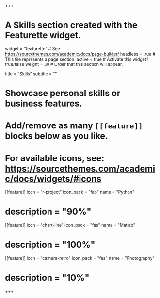 +++
# A Skills section created with the Featurette widget.
widget = "featurette"  # See https://sourcethemes.com/academic/docs/page-builder/
headless = true  # This file represents a page section.
active = true  # Activate this widget? true/false
weight = 30  # Order that this section will appear.

title = "Skills"
subtitle = ""

# Showcase personal skills or business features.
# 
# Add/remove as many `[[feature]]` blocks below as you like.
# 
# For available icons, see: https://sourcethemes.com/academic/docs/widgets/#icons

[[feature]]
  icon = "r-project"
  icon_pack = "fab"
  name = "Python"
#  description = "90%"
  
[[feature]]
  icon = "chart-line"
  icon_pack = "fas"
  name = "Matlab"
#  description = "100%"  
  
[[feature]]
  icon = "camera-retro"
  icon_pack = "fas"
  name = "Photography"
#  description = "10%"

+++
